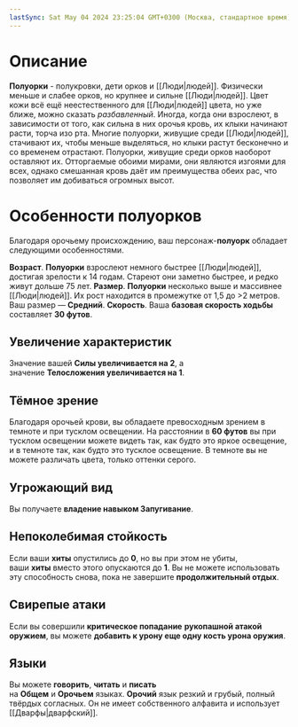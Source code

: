 ```yaml
---
lastSync: Sat May 04 2024 23:25:04 GMT+0300 (Москва, стандартное время)
---
```

# Описание

**Полуорки** - полукровки, дети орков и [[Люди|людей]]. Физически меньше и слабее орков, но крупнее и сильне [[Люди|людей]]. Цвет кожи всё ещё неестественного для [[Люди|людей]] цвета, но уже ближе, можно сказать _разбавленный_. Иногда, когда они взрослеют, в зависимости от того, как сильна в них орочья кровь, их клыки начинают расти, торча изо рта. Многие полуорки, живущие среди [[Люди|людей]], стачивают их, чтобы меньше выделяться, но клыки растут бесконечно и со временем отрастают. Полуорки, живущие среди орков наоборот оставляют их. Отторгаемые обоими мирами, они являются изгоями для всех, однако смешанная кровь даёт им преимущества обеих рас, что позволяет им добиваться огромных высот.

# Особенности полуорков

Благодаря орочьему происхождению, ваш персонаж-**полуорк** обладает следующими особенностями.

**Возраст**. **Полуорки** взрослеют немного быстрее [[Люди|людей]], достигая зрелости к 14 годам. Стареют они заметно быстрее, и редко живут дольше 75 лет.
**Размер**. **Полуорки** несколько выше и массивнее [[Люди|людей]]. Их рост находится в промежутке от 1,5 до >2 метров. Ваш размер — **Средний**.
**Скорость**. Ваша **базовая скорость ходьбы** составляет **30 футов**.

## Увеличение характеристик

Значение вашей **Силы увеличивается на 2**, а значение **Телосложения увеличивается на 1**.

## Тёмное зрение

Благодаря орочьей крови, вы обладаете превосходным зрением в темноте и при тусклом освещении. На расстоянии в **60 футов** вы при тусклом освещении можете видеть так, как будто это яркое освещение, и в темноте так, как будто это тусклое освещение. В темноте вы не можете различать цвета, только оттенки серого.

## Угрожающий вид

Вы получаете **владение навыком Запугивание**.

## Непоколебимая стойкость

Если ваши **хиты** опустились до **0**, но вы при этом не убиты, ваши **хиты** вместо этого опускаются до **1**. Вы не можете использовать эту способность снова, пока не завершите **продолжительный отдых**.

## Свирепые атаки

Если вы совершили **критическое попадание** **рукопашной атакой оружием**, вы можете **добавить к урону еще одну кость урона оружия**.

## Языки

Вы можете **говорить**, **читать** и **писать** на **Общем** и **Орочьем** языках. **Орочий** язык резкий и грубый, полный твёрдых согласных. Он не имеет собственного алфавита и использует [[Дварфы|дварфский]].